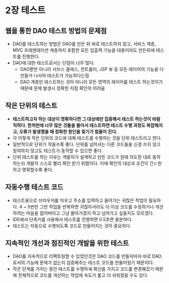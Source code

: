 # 2장 테스트

## 웹을 통한 DAO 테스트 방법의 문제점 
* DAO를 테스트하는 방법은 DAO를 만든 뒤 바로 테스트하지 않고, 서비스 계층, MVC 프레젠테이션 계층까지 포함한 모든 입출력 기능을 대충이라도 만든뒤에 테스트를 진행한다.
* DAO에 대한 테스트로서는 단점이 너무 많다. 
  * DAO뿐만 아니라 서브스 클래스, 컨트롤러, JSP 뷰 등 모든 레이어의 기능을 다 만들거 나서야 테스트가 가능하다는점
  * DAO 계층만 테스트하는 것이 아니라 모든 영역의 레이어를 테스트 하는것이기 때문에 문제 발생시 정확한 지점 확인의 어려움

## 작은 단위의 테스트
* **테스트하고자 하는 대상이 명확하다면 그 대상에만 집중해서 테스트 하는것이 바람직하다. 한꺼번에 너무 많은 것들을 몰아서 테스트하면 테스트 수행 과정도 복잡해지고, 오류가 발생했을 때 정화한 원인을 찾기가 힘들어 진다.**
* 각 이렇게 작은 단위의 코드에 대해 테스트를 수행하는 것을 단위 테스트라고 한다.
* 일반적으로 단위가 작을수록 좋다. 단위를 넘어서는 다른 코드들을 신경 쓰지 않고 참여하지 않고도 테스트가 동작할 수 있으면 좋다.
* 단위 테스트를 하는 이유는 개발자가 설계하고 만든 코드가 원래 의도한 대로 동작하는지 개발자 스스로 빨리 확인 받기 위함이다. 이때 확인의 대상과 조건이 간ㄷ한하고 명확할수록 좋다.

## 자동수행 테스트 코드
* 테스트용으로 브라우저를 띄우고 주소를 입력하고 들어가는 귀찮은 작업이 필요하다. 4 ~ 5번만 그런 작업을 반복하면 귀찮아서라도 더 이상 코드를 수정하거나 개선하려는 마음을 접어버리고 그냥 돌아가겠지 하고 넘어가고 싶을지도 모르겠다.
* IDE에서 단축키를 사용해서 테스트를 진행하면 0.5초면 충분하다.
* 테스트는 자동으로 수행되도록 코드로 만들어지는 것이 중요하다.

## 지속적인 개선과 점진적인 개발을 위한 테스트
* DAO를 지속적으로 리팩토링할 수 있었던것은 DAO 코드를 만들자마자 바로 DAO로서의 기능에 문제가 없는지 검증해주는 테스트 코드를 만들어뒀기 때문이다.
* 작은 단계를 거치는 동안 테스트를 수행하새 확신을 가지고 코드를 변경해갔기 때문에 전체적으로 코드를 개선하는 작업에 속도가 붙고 더 쉬워졌을 수도 있다.